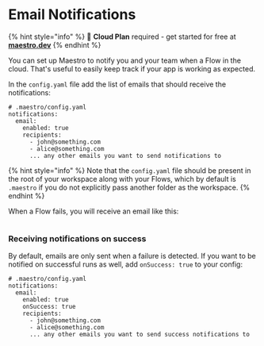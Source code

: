 # Email Notifications

{% hint style="info" %}
🚀 **Cloud Plan** required - get started for free at [**maestro.dev**](https://www.maestro.dev/)
{% endhint %}

You can set up Maestro to notify you and your team when a Flow in the cloud. That's useful to easily keep track if your app is working as expected.&#x20;

In the `config.yaml` file add the list of emails that should receive the notifications:

```
# .maestro/config.yaml
notifications:
  email:
    enabled: true
    recipients:
      - john@something.com
      - alice@something.com
      ... any other emails you want to send notifications to
```

{% hint style="info" %}
Note that the `config.yaml` file should be present in the root of your workspace along with your Flows, which by default is `.maestro` if you do not explicitly pass another folder as the workspace.
{% endhint %}

When a Flow fails, you will receive an email like this:

<figure><img src="../../.gitbook/assets/image (3).png" alt=""><figcaption></figcaption></figure>

### Receiving notifications on success

By default, emails are only sent when a failure is detected. If you want to be notified on successful runs as well, add `onSuccess: true` to your config:

```
# .maestro/config.yaml
notifications:
  email:
    enabled: true
    onSuccess: true
    recipients:
      - john@something.com
      - alice@something.com
      ... any other emails you want to send success notifications to
```

<figure><img src="../../.gitbook/assets/image (4).png" alt=""><figcaption></figcaption></figure>
